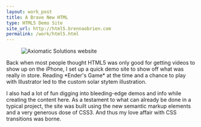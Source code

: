 ```yaml
---
layout: work_post
title: A Brave New HTML
type: HTML5 Demo Site
site_url: http://html5.brennaobrien.com
permalink: /work/html5.html
---
```

<figure class="responsive-site">
    <img src="{% asset_path work/html5.png %}" alt="Axiomatic Solutions website"/>
</figure>
Back when most people thought HTML5 was only good for getting videos to show up on the iPhone, I set up a quick demo site to show off what was really in store. Reading *Ender's Game* at the time and a chance to play with Illustrator led to the custom solar stytem illustration. 

I also had a lot of fun digging into bleeding-edge demos and info while creating the content here. As a testament to what can already be done in a typical project, the site was built using the new semantic markup elements and a very generous dose of CSS3. And thus my love affair with CSS transitions was borne.	